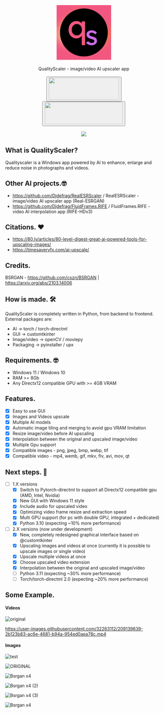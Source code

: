<!DOCTYPE html>
<html>
<body>
    <div align="center">    
        <img src="https://github.com/Djdefrag/QualityScaler/blob/main/Assets/logo.png" width="175"> 
        <br><br> QualityScaler - image/video AI upscaler app <br><br>
        <a href="https://jangystudio.itch.io/qualityscaler">
            <button>
                <img src="https://static.itch.io/images/badge-color.svg" width="225" height="70">
            </button>     
        </a>
        <a href="https://store.steampowered.com/app/2463110/QualityScaler/">
            <button>
                 <img src="https://images.squarespace-cdn.com/content/v1/5b45fae8b98a78d9d80b9c5c/1531959264455-E7B8MJ3VMPX0593VGCZG/button-steam-available-fixed-2.png" width="250" height="70">
            </button>                 
        </a>
    </div>
    <br>
    <div align="center">
        <img src="https://github.com/Djdefrag/QualityScaler/assets/32263112/cdf45a13-579a-4f39-a64e-e60b80ac6bd9">
    </div>
</body>
</html>


## What is QualityScaler?
Qualityscaler is a Windows app powered by AI to enhance, enlarge and reduce noise in photographs and videos.

## Other AI projects.🤓
- https://github.com/Djdefrag/RealESRScaler / RealESRScaler - image/video AI upscaler app (Real-ESRGAN)
- https://github.com/Djdefrag/FluidFrames.RIFE / FluidFrames.RIFE - video AI interpolation app (RIFE-HDv3)


## Citations. ❤
- https://80.lv/articles/80-level-digest-great-ai-powered-tools-for-upscaling-images/
- https://timesavervfx.com/ai-upscale/

## Credits.
BSRGAN - https://github.com/cszn/BSRGAN | https://arxiv.org/abs/2103.14006

## How is made. 🛠
QualityScaler is completely written in Python, from backend to frontend. 
External packages are:
- AI  -> torch / torch-directml
- GUI -> customtkinter
- Image/video -> openCV / moviepy
- Packaging   -> pyinstaller / upx

## Requirements. 🤓
- Windows 11 / Windows 10
- RAM >= 8Gb
- Any Directx12 compatible GPU with  >=  4GB VRAM

## Features.
- [x] Easy to use GUI
- [x] Images and Videos upscale
- [x] Multiple AI models
- [x] Automatic image tiling and merging to avoid gpu VRAM limitation
- [x] Resize image/video before AI upscaling
- [x] Interpolation between the original and upscaled image/video
- [x] Multiple Gpu support
- [x] Compatible images - png, jpeg, bmp, webp, tif  
- [x] Compatible video  - mp4, wemb, gif, mkv, flv, avi, mov, qt 

## Next steps. 🤫
- [ ] 1.X versions
    - [x] Switch to Pytorch-directml to support all Directx12 compatible gpu (AMD, Intel, Nvidia)
    - [x] New GUI with Windows 11 style
    - [x] Include audio for upscaled video
    - [x] Optimizing video frame resize and extraction speed
    - [x] Multi GPU support (for pc with double GPU, integrated + dedicated)
    - [x] Python 3.10 (expecting ~10% more performance)
- [ ] 2.X versions (now under development)
    - [x] New, completely redesigned graphical interface based on @customtkinter
    - [x] Upscaling images and videos at once (currently it is possible to upscale images or single video)
    - [x] Upscale multiple videos at once
    - [x] Choose upscaled video extension
    - [x] Interpolation between the original and upscaled image/video
    - [ ] Python 3.11 (expecting ~30% more performance)
    - [ ] Torch/torch-directml 2.0 (expecting ~20% more performance)

## Some Example.

#### Videos
![original](https://user-images.githubusercontent.com/32263112/209139620-bdd028f8-d5fc-40de-8f3d-6b80a14f8aab.gif)

https://user-images.githubusercontent.com/32263112/209139639-2b123b83-ac6e-4681-b94a-954ed0aea78c.mp4

#### Images
![test](https://user-images.githubusercontent.com/32263112/166690007-f1601487-7b94-4f2c-b4e2-436bc189a26e.png)

![ORIGINAL](https://user-images.githubusercontent.com/32263112/226847190-e4dbda21-8896-456d-8120-3137f3d2ac62.png)

![Bsrgan x4](https://user-images.githubusercontent.com/32263112/168884625-c869baee-4cca-4a33-bdad-b65d9c29889d.png)

![Bsrgan x4 (2)](https://user-images.githubusercontent.com/32263112/197983965-40785dbd-78c6-48a0-a1eb-39d9c3278f42.png)

![Bsrgan x4 (3)](https://user-images.githubusercontent.com/32263112/197983979-5857a855-d402-4fab-9217-ee5bd057bd01.png)

![Bsrgan x4](https://user-images.githubusercontent.com/32263112/198290909-277e176e-ccb4-4a4b-8531-b182a18d566a.png)


